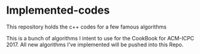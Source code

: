 # Implemented-codes
This repository holds the c++ codes for a few famous algorithms

This is a bunch of algorithms I intent to use for the CookBook for ACM-ICPC 2017. 
All new algorithms I've implemented will be pushed into this Repo.
